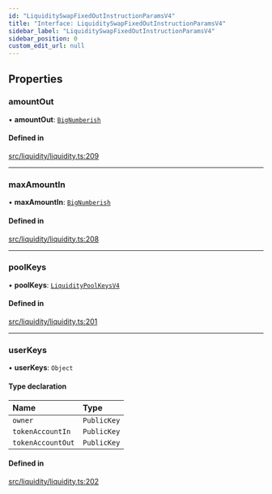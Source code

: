 ```yaml
---
id: "LiquiditySwapFixedOutInstructionParamsV4"
title: "Interface: LiquiditySwapFixedOutInstructionParamsV4"
sidebar_label: "LiquiditySwapFixedOutInstructionParamsV4"
sidebar_position: 0
custom_edit_url: null
---
```


## Properties

### amountOut

• **amountOut**: [`BigNumberish`](../modules.md#bignumberish)

#### Defined in

[src/liquidity/liquidity.ts:209](https://github.com/alpha-defi/raydium-sdk/blob/7094668/src/liquidity/liquidity.ts#L209)

___

### maxAmountIn

• **maxAmountIn**: [`BigNumberish`](../modules.md#bignumberish)

#### Defined in

[src/liquidity/liquidity.ts:208](https://github.com/alpha-defi/raydium-sdk/blob/7094668/src/liquidity/liquidity.ts#L208)

___

### poolKeys

• **poolKeys**: [`LiquidityPoolKeysV4`](../modules.md#liquiditypoolkeysv4)

#### Defined in

[src/liquidity/liquidity.ts:201](https://github.com/alpha-defi/raydium-sdk/blob/7094668/src/liquidity/liquidity.ts#L201)

___

### userKeys

• **userKeys**: `Object`

#### Type declaration

| Name | Type |
| :------ | :------ |
| `owner` | `PublicKey` |
| `tokenAccountIn` | `PublicKey` |
| `tokenAccountOut` | `PublicKey` |

#### Defined in

[src/liquidity/liquidity.ts:202](https://github.com/alpha-defi/raydium-sdk/blob/7094668/src/liquidity/liquidity.ts#L202)
